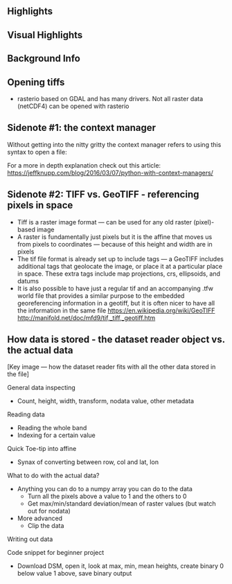## Highlights


## Visual Highlights


## Background Info


## Opening tiffs
* rasterio based on GDAL and has many drivers.  Not all raster data (netCDF4) can be opened with rasterio

## Sidenote #1: the context manager
Without getting into the nitty gritty the context manager refers to using this syntax to open a file:

For a more in depth explanation check out this article:
https://jeffknupp.com/blog/2016/03/07/python-with-context-managers/

## Sidenote #2: TIFF vs. GeoTIFF - referencing pixels in space
* Tiff is a raster image format — can be used for any old raster (pixel)-based image
* A raster is fundamentally just pixels but it is the affine that moves us from pixels to coordinates — because of this height and width are in pixels
* The tif file format is already set up to include tags — a GeoTIFF includes additional tags that geolocate the image, or place it at a particular place in space.  These extra tags include map projections, crs, ellipsoids, and datums
* It is also possible to have just a regular tif and an accompanying .tfw world file that provides a similar purpose to the embedded georeferencing information in a geotiff, but it is often nicer to have all the information in the same file
https://en.wikipedia.org/wiki/GeoTIFF
http://manifold.net/doc/mfd9/tif,_tiff,_geotiff.htm

## How data is stored - the dataset reader object vs. the actual data
[Key image — how the dataset reader fits with all the other data stored in the file]

General data inspecting
* Count, height, width, transform, nodata value, other metadata

Reading data
* Reading the whole band
* Indexing for a certain value

Quick Toe-tip into affine
* Synax of converting between row, col and lat, lon

What to do with the actual data?
* Anything you can do to a numpy array you can do to the data
    * Turn all the pixels above a value to 1 and the others to 0
    * Get max/min/standard deviation/mean of raster values (but watch out for nodata)
* More advanced
    * Clip the data

Writing out data


Code snippet for beginner project
* Download DSM, open it, look at max, min, mean heights, create binary 0 below value 1 above, save binary output

